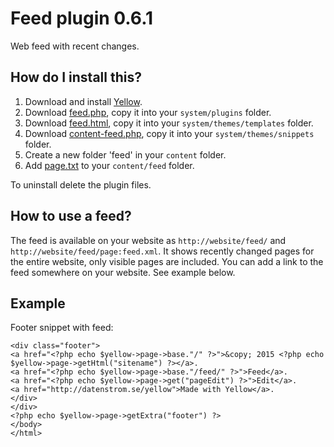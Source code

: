Feed plugin 0.6.1
=================
Web feed with recent changes.

How do I install this?
----------------------
1. Download and install [Yellow](https://github.com/datenstrom/yellow/).  
2. Download [feed.php](feed.php?raw=true), copy it into your `system/plugins` folder.  
3. Download [feed.html](feed.html?raw=true), copy it into your `system/themes/templates` folder.  
4. Download [content-feed.php](content-feed.php?raw=true), copy it into your `system/themes/snippets` folder.  
6. Create a new folder 'feed' in your `content` folder.
7. Add [page.txt](page.txt?raw=true) to your `content/feed` folder.

To uninstall delete the plugin files.

How to use a feed?
------------------
The feed is available on your website as `http://website/feed/` and `http://website/feed/page:feed.xml`. It shows recently changed pages for the entire website, only visible pages are included. You can add a link to the feed somewhere on your website. See example below.
 
Example
-------
Footer snippet with feed:

    <div class="footer">
    <a href="<?php echo $yellow->page->base."/" ?>">&copy; 2015 <?php echo $yellow->page->getHtml("sitename") ?></a>.
    <a href="<?php echo $yellow->page->base."/feed/" ?>">Feed</a>. 
    <a href="<?php echo $yellow->page->get("pageEdit") ?>">Edit</a>.
    <a href="http://datenstrom.se/yellow">Made with Yellow</a>.
    </div>
    </div>
    <?php echo $yellow->page->getExtra("footer") ?>
    </body>
    </html>
